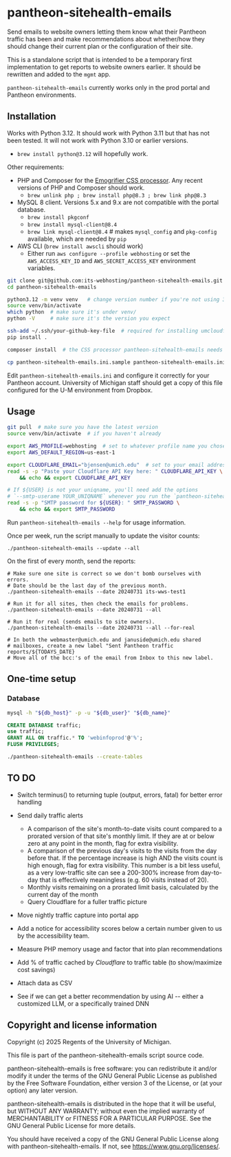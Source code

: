 # pantheon-sitehealth-emails

Send emails to website owners letting them know what their Pantheon traffic has been and make recommendations about whether/how they should change their current plan or the configuration of their site.

This is a standalone script that is intended to be a temporary first implementation to get reports to website owners earlier.  It should be rewritten and added to the `mgmt` app.

`pantheon-sitehealth-emails` currently works only in the prod portal and Pantheon environments.


## Installation

Works with Python 3.12.  It should work with Python 3.11 but that has not been tested.  It will not work with Python 3.10 or earlier versions.
* `brew install python@3.12` will hopefully work.

Other requirements:
* PHP and Composer for the [Emogrifier CSS processor](https://packagist.org/packages/pelago/emogrifier). Any recent versions of PHP and Composer should work.
    * `brew unlink php ; brew install php@8.3 ; brew link php@8.3`
* MySQL 8 client.  Versions 5.x and 9.x are not compatible with the portal database.
    * `brew install pkgconf`
    * `brew install mysql-client@8.4`
    * `brew link mysql-client@8.4`  # makes `mysql_config` and `pkg-config` available, which are needed by `pip`
* AWS CLI (`brew install awscli` should work)
    * Either run `aws configure --profile webhosting` or set the `AWS_ACCESS_KEY_ID` and `AWS_SECRET_ACCESS_KEY` environment variables.

```bash
git clone git@github.com:its-webhosting/pantheon-sitehealth-emails.git
cd pantheon-sitehealth-emails

python3.12 -m venv venv   # change version number if you're not using 3.12
source venv/bin/activate
which python  # make sure it's under venv/
python -V     # make sure it's the version you expect

ssh-add ~/.ssh/your-github-key-file  # required for installing umcloudflare package from private repo
pip install .

composer install  # the CSS processor pantheon-sitehealth-emails needs is written in PHP

cp pantheon-sitehealth-emails.ini.sample pantheon-sitehealth-emails.ini

```

Edit `pantheon-sitehealth-emails.ini` and configure it correctly for your Pantheon account.  University of Michigan staff should get a copy of this file configured for the U-M environment from Dropbox.


## Usage

```bash
git pull  # make sure you have the latest version
source venv/bin/activate  # if you haven't already

export AWS_PROFILE=webhosting  # set to whatever profile name you chose for the account aws-webhosting-admin
export AWS_DEFAULT_REGION=us-east-1

export CLOUDFLARE_EMAIL="bjensen@umich.edu"  # set to your email address
read -s -p "Paste your Cloudflare API Key here: " CLOUDFLARE_API_KEY \
    && echo && export CLOUDFLARE_API_KEY

# If ${USER} is not your uniqname, you'll need add the options
# `--smtp-userame YOUR_UNIQNAME` whenever you run the `pantheon-sitehealth-emails` script.
read -s -p "SMTP password for ${USER}: " SMTP_PASSWORD \
    && echo && export SMTP_PASSWORD
```

Run `pantheon-sitehealth-emails --help` for usage information.

Once per week, run the script manually to update the visitor counts:
```
./pantheon-sitehealth-emails --update --all
```

On the first of every month, send the reports:
```
# Make sure one site is correct so we don't bomb ourselves with errors.
# Date should be the last day of the previous month.
./pantheon-sitehealth-emails --date 20240731 its-wws-test1

# Run it for all sites, then check the emails for problems.
./pantheon-sitehealth-emails --date 20240731 --all

# Run it for real (sends emails to site owners).
./pantheon-sitehealth-emails --date 20240731 --all --for-real

# In both the webmaster@umich.edu and januside@umich.edu shared
# mailboxes, create a new label "Sent Pantheon traffic reports/${TODAYS_DATE}
# Move all of the bcc:'s of the email from Inbox to this new label.
```


## One-time setup

### Database

```bash
mysql -h "${db_host}" -p -u "${db_user}" "${db_name}"
```

```sql
CREATE DATABASE traffic;
use traffic;
GRANT ALL ON traffic.* TO 'webinfoprod'@'%';
FLUSH PRIVILEGES;
```

```bash
./pantheon-sitehealth-emails --create-tables
```

## TO DO

* Switch terminus() to returning tuple (output, errors, fatal) for better error handling

* Send daily traffic alerts
  * A comparison of the site's month-to-date visits count compared to a prorated version of that site's monthly limit. If they are at or below zero at any point in the month, flag for extra visibility.
  * A comparison of the previous day's visits to the visits from the day before that. If the percentage increase is high AND the visits count is high enough, flag for extra visibility. This number is a bit less useful, as a very low-traffic site can see a 200-300% increase from day-to-day that is effectively meaningless (e.g. 60 visits instead of 20).
  * Monthly visits remaining on a prorated limit basis, calculated by the current day of the month
  * Query Cloudflare for a fuller traffic picture

* Move nightly traffic capture into portal app

* Add a notice for accessibility scores below a certain number given to us by the accessibility team.

* Measure PHP memory usage and factor that into plan recommendations

* Add % of traffic cached by _Cloudflare_ to traffic table (to show/maximize cost savings)

* Attach data as CSV

* See if we can get a better recommendation by using AI -- either a customized LLM, or a specifically trained DNN


## Copyright and license information

Copyright (c) 2025 Regents of the University of Michigan.

This file is part of the pantheon-sitehealth-emails script source code.

pantheon-sitehealth-emails is free software: you can redistribute it and/or modify it under the terms of the GNU General Public License as published by the Free Software Foundation, either version 3 of the License, or (at your option) any later version.

pantheon-sitehealth-emails is distributed in the hope that it will be useful, but WITHOUT ANY WARRANTY; without even the implied warranty of MERCHANTABILITY or FITNESS FOR A PARTICULAR PURPOSE. See the GNU General Public License for more details.

You should have received a copy of the GNU General Public License along with pantheon-sitehealth-emails. If not, see <https://www.gnu.org/licenses/>.

